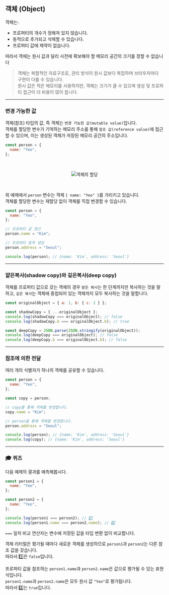 ## 객체 (Object)

객체는:

- 프로퍼티의 개수가 정해져 있지 않습니다.
- 동적으로 추가되고 삭제할 수 있습니다.
- 프로퍼티 값에 제약이 없습니다.

따라서 객체는 원시 값과 달리 사전에 확보해야 할 메모리 공간의 크기를 정할 수 없습니다

> 객체는 복합적인 자료구조로, 관리 방식이 원시 값보다 복잡하며 브라우저마다 구현이 다를 수 있습니다.
> <br />
> 원시 값은 적은 메모리를 사용하지만, 객체는 크기가 클 수 있으며 생성 및 프로퍼티 접근이 더 비용이 많이 듭니다.

---

### 변경 가능한 값

객체(참조) 타입의 값, 즉 객체는 `변경 가능한 값(mutable value)`입니다.
<br />
객체를 할당한 변수가 기억하는 메모리 주소를 통해 `참조 값(reference value)`에 접근할 수 있으며, 이는 생성된 객체가 저장된 메모리 공간의 주소입니다.

```javascript
const person = {
  name: "Yeo",
};
```

<br />

<p align="center">
  <img src="https://github.com/user-attachments/assets/e5fb1e66-2a08-4eb2-bb4b-1b502a67b50b" alt="객체의 할당" />
</p>

<br />

위 예제에서 `person` 변수는 객체 `{ name: "Yeo" }`를 가리키고 있습니다.
<br />
객체를 할당한 변수는 재할당 없이 객체를 직접 변경할 수 있습니다.

```javascript
const person = {
  name: "Yeo",
};

// 프로퍼티 값 갱신
person.name = "Kim";

// 프로퍼티 동적 생성
person.address = "Seoul";

console.log(person); // {name: 'Kim', address: 'Seoul'}
```

---

### 얕은복사(shadow copy)와 깊은복사(deep copy)

객체를 프로퍼티 값으로 갖는 객체의 경우 `얕은 복사`는 한 단계까지만 복사하는 것을 말하고, `깊은 복사`는 객체에 중첩되어 있는 객체까지 모두 복사하는 것을 말합니다.

```javascript
const originalObject = { a: 1, b: { c: 2 } };

const shadowCopy = { ...originalObject };
console.log(shadowCopy === originalObject); // false
console.log(shadowCopy.b === originalObject.b); // true

const deepCopy = JSON.parse(JSON.stringify(originalObject));
console.log(deepCopy === originalObject); // false
console.log(deepCopy.b === originalObject.b); // false
```

---

### 참조에 의한 전달

여러 개의 식별자가 하나의 객체를 공유할 수 있습니다.

```javascript
const person = {
  name: "Yeo",
};

const copy = person;

// copy를 통해 객체를 변경합니다.
copy.name = "Kim";

// person을 통해 객체를 변경합니다.
person.address = "Seoul";

console.log(person); // {name: 'Kim', address: 'Seoul'}
console.log(copy); // {name: 'Kim', address: 'Seoul'}
```

---

### 🎓 퀴즈

다음 예제의 결과를 예측해봅시다.

```javascript
const person1 = {
  name: "Yeo",
};

const person2 = {
  name: "Yeo",
};

console.log(person1 === person2); // 1️⃣
console.log(person1.name === person2.name); // 2️⃣
```

`===` 일치 비교 연산자는 변수에 저장된 값을 타입 변환 없이 비교합니다.

객체 리터럴은 평가될 때마다 새로운 객체를 생성하므로 `person1`과 `person2`는 다른 참조 값을 갖습니다.
<br />
따라서 1️⃣은 `false`입니다.

프로퍼티 값을 참조하는 `person1.name`과 `person2.name`은 값으로 평가될 수 있는 표현식입니다.
<br />
`person1.name`과 `person2.name`은 모두 원시 값 `"Yeo"`로 평가됩니다.
<br />
따라서 2️⃣는 `true`입니다.
